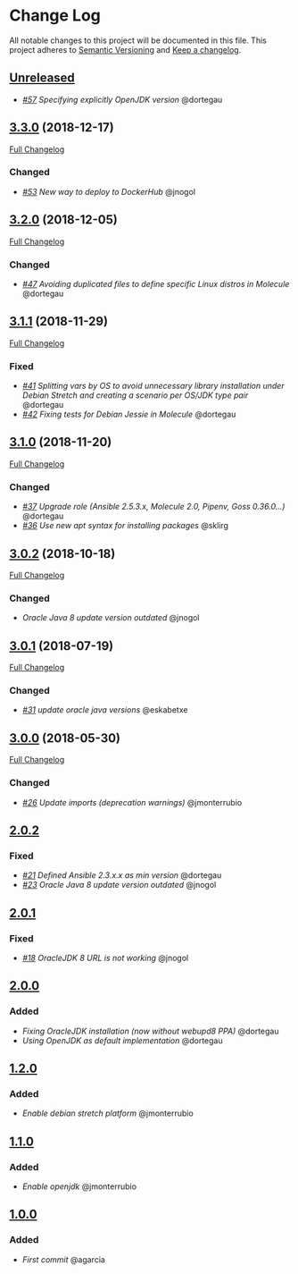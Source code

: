 # Change Log
All notable changes to this project will be documented in this file.
This project adheres to [Semantic Versioning](http://semver.org/) and [Keep a changelog](https://github.com/olivierlacan/keep-a-changelog).

## [Unreleased](https://github.com/idealista/java-role/tree/develop)

- *[#57](https://github.com/idealista/java-role/issues/57) Specifying explicitly OpenJDK version* @dortegau

## [3.3.0](https://github.com/idealista/java-role/tree/3.3.0) (2018-12-17)
[Full Changelog](https://github.com/idealista/java-role/compare/3.2.0...3.3.0)
### Changed
- *[#53](https://github.com/idealista/java-role/issues/53) New way to deploy to DockerHub* @jnogol

## [3.2.0](https://github.com/idealista/java-role/tree/3.2.0) (2018-12-05)
[Full Changelog](https://github.com/idealista/java-role/compare/3.1.1...3.2.0)
### Changed
- *[#47](https://github.com/idealista/java-role/issues/47) Avoiding duplicated files to define specific Linux distros in Molecule* @dortegau

## [3.1.1](https://github.com/idealista/java-role/tree/3.1.1) (2018-11-29)
[Full Changelog](https://github.com/idealista/java-role/compare/3.1.0...3.1.1)
### Fixed
- *[#41](https://github.com/idealista/java-role/issues/41) Splitting vars by OS to avoid unnecessary library installation under Debian Stretch and creating a scenario per OS/JDK type pair* @dortegau
- *[#42](https://github.com/idealista/java-role/issues/42) Fixing tests for Debian Jessie in Molecule* @dortegau

## [3.1.0](https://github.com/idealista/java-role/tree/3.1.0) (2018-11-20)
[Full Changelog](https://github.com/idealista/java-role/compare/3.0.2...3.1.0)
### Changed
- *[#37](https://github.com/idealista/java-role/issues/37) Upgrade role (Ansible 2.5.3.x, Molecule 2.0, Pipenv, Goss 0.36.0...)* @dortegau
- *[#36](https://github.com/idealista/java-role/issues/36) Use new apt syntax for installing packages* @sklirg

## [3.0.2](https://github.com/idealista/java-role/tree/3.0.2) (2018-10-18)
[Full Changelog](https://github.com/idealista/java-role/compare/3.0.1...3.0.2)
### Changed
- *Oracle Java 8 update version outdated* @jnogol

## [3.0.1](https://github.com/idealista/java-role/tree/3.0.1) (2018-07-19)
[Full Changelog](https://github.com/idealista/java-role/compare/3.0.0...3.0.1)
### Changed
- *[#31](https://github.com/idealista/java-role/issues/31) update oracle java versions* @eskabetxe

## [3.0.0](https://github.com/idealista/java-role/tree/3.0.0) (2018-05-30)
[Full Changelog](https://github.com/idealista/java-role/compare/2.0.2...3.0.0)
### Changed
- *[#26](https://github.com/idealista/java-role/issues/26) Update imports (deprecation warnings)* @jmonterrubio

## [2.0.2](https://github.com/idealista/java-role/tree/2.0.2)
### Fixed
- *[#21](https://github.com/idealista/java-role/issues/21) Defined Ansible 2.3.x.x as min version* @dortegau
- *[#23](https://github.com/idealista/java-role/issues/23) Oracle Java 8 update version outdated* @jnogol

## [2.0.1](https://github.com/idealista/java-role/tree/2.0.1)
### Fixed
- *[#18](https://github.com/idealista/java-role/issues/18) OracleJDK 8 URL is not working* @jnogol

## [2.0.0](https://github.com/idealista/java-role/tree/2.0.0)
### Added
- *Fixing OracleJDK installation (now without webupd8 PPA)* @dortegau
- *Using OpenJDK as default implementation* @dortegau

## [1.2.0](https://github.com/idealista/java-role/tree/1.2.0)
### Added
- *Enable debian stretch platform* @jmonterrubio

## [1.1.0](https://github.com/idealista/java-role/tree/1.1.0)
### Added
- *Enable openjdk* @jmonterrubio

## [1.0.0](https://github.com/idealista/java-role/tree/1.0.0)
### Added
- *First commit* @agarcia
